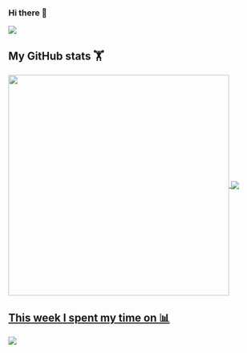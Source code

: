 ### Hi there 👋

<img align="center" src="https://raw.githubusercontent.com/Raashii/Raashii/main/assets/banner9.gif"/>

## My GitHub stats 🏋️‍
<a href="https://github.com/Raashii">
<img width="440" align="center" src="https://github-readme-stats.vercel.app/api?username=Raashii&bg_color=30,C393A8,F3C8E3&title_color=fff&text_color=fff">
</a>
<a href="https://github.com/Raashii/github-readme-stats">
<img align="center" src="https://github-readme-stats.Raashii.vercel.app/api/top-langs/?username=Raashii&layout=compact&bg_color=30,C393A8,F3C8E3&title_color=fff&text_color=fff"" />


## This week I spent my time on 📊
<img align="center" src="https://github-readme-stats.vercel.app/api/wakatime?username=Raashii&bg_color=30,C393A8,F3C8E3&text_color=fff&title_color=fff" />
</a>
</br>
